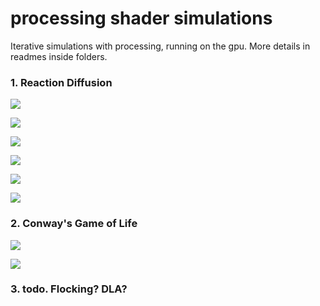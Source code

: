 # processing shader simulations

Iterative simulations with processing, running on the gpu. More details in readmes inside folders.


### 1. Reaction Diffusion

![](rd1.png)

![](rd4.png)

![](rd2.png)

![](rd5.png)

![](rd6.png)

![](rd3.png)



### 2. Conway's Game of Life

![](gol1.png)

![](gol2.png)



### 3. todo. Flocking? DLA?  